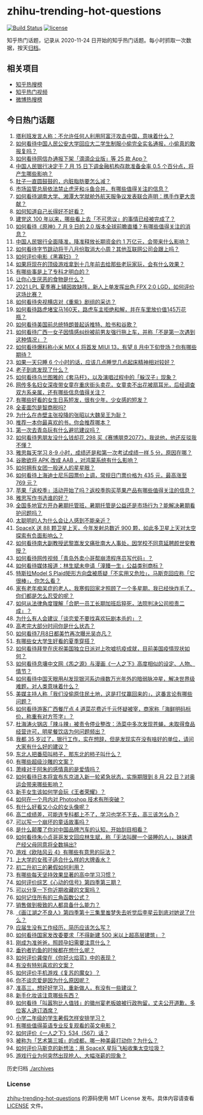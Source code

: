 # zhihu-trending-hot-questions

[![Build Status](https://github.com/justjavac/zhihu-trending-hot-questions/workflows/ci/badge.svg?branch=master)](https://github.com/justjavac/zhihu-trending-hot-questions/actions)
[![license](https://img.shields.io/github/license/justjavac/zhihu-trending-hot-questions)](https://github.com/justjavac/zhihu-trending-hot-questions/blob/master/LICENSE)

知乎热门话题，记录从 2020-11-24 日开始的知乎热门话题。每小时抓取一次数据，按天[归档](./archives)。

## 相关项目

- [知乎热搜榜](https://github.com/justjavac/zhihu-trending-top-search)
- [知乎热门视频](https://github.com/justjavac/zhihu-trending-hot-video)
- [微博热搜榜](https://github.com/justjavac/weibo-trending-hot-search)

## 今日热门话题

<!-- BEGIN -->
<!-- 最后更新时间 Sat Jul 10 2021 12:02:22 GMT+0800 (China Standard Time) -->

1. [塔利班发言人称：不允许任何人利用阿富汗攻击中国，意味着什么？](https://www.zhihu.com/question/471209373)
2. [如何看待中国人民公安大学回应大二学生制服小偷完全实名通报，小偷真的敢报复吗？](https://www.zhihu.com/question/470651207)
3. [如何看待网信办通报下架「滴滴企业版」等 25 款 App？](https://www.zhihu.com/question/471232696)
4. [中国人民银行决定于 7 月 15 日下调金融机构存款准备金率 0.5
   个百分点，将产生哪些影响？](https://www.zhihu.com/question/471178899)
5. [肚子一直圆鼓鼓的，内脏脂肪要怎么减？](https://www.zhihu.com/question/45723322)
6. [市场监管总局依法禁止虎牙和斗鱼合并，有哪些值得关注的信息？](https://www.zhihu.com/question/471300814)
7. [如何看待湖南大学、湘潭大学就舱外航天服争议发表联合声明：携手作更大贡献？](https://www.zhihu.com/question/471210964)
8. [如何知道自己长得好不好看？](https://www.zhihu.com/question/469915498)
9. [建党这 100 年以来，哪些看上去「不可思议」的事情已经被完成了？](https://www.zhihu.com/question/468798487)
10. [如何看待《原神》7 月 9 日的 2.0
    版本全球前瞻直播？有哪些值得关注的消息？](https://www.zhihu.com/question/470379090)
11. [中国人民银行全面降准，降准释放长期资金约 1
    万亿元，会带来什么影响？](https://www.zhihu.com/question/471181275)
12. [如何看待字节跳动将于八月份取消大小周？其他互联网公司会跟上吗？](https://www.zhihu.com/question/471196364)
13. [如何评价电影《黑寡妇》？](https://www.zhihu.com/question/276793168)
14. [如果将现在的顶级游戏拿到十几年前去给那些老玩家玩，会有什么效果？](https://www.zhihu.com/question/35597444)
15. [有哪些事是上了专科才明白的？](https://www.zhihu.com/question/322703564)
16. [让你心生厌恶的食物是什么？](https://www.zhihu.com/question/468990798)
17. [2021 LPL 夏季赛上辅因故缺阵，新人上单发挥出色 FPX 2:0
    LGD，如何评价这场比赛？](https://www.zhihu.com/question/471189722)
18. [如何看待央视横店对《重紫》剧组的采访？](https://www.zhihu.com/question/470791003)
19. [如何看待路虎堵宝马160天，路虎车主拒绝和解，并在车里放价值145万花瓶？](https://www.zhihu.com/question/471180914)
20. [如何看待美国前总统特朗普起诉推特、脸书和谷歌？](https://www.zhihu.com/question/470829116)
21. [如何看待广西一女子因情感纠纷被前男友强行拖上车，并称「不是第一次遇到这种情况」？](https://www.zhihu.com/question/471250926)
22. [如何看待爆料称小米 MIX 4 将首发 MIUI 13，有望 8
    月中下旬登场？你有哪些期待？](https://www.zhihu.com/question/470371928)
23. [如果一天只睡 6 个小时的话，应该几点睡觉几点起床精神相对较好？](https://www.zhihu.com/question/311297911)
24. [老子到底发现了什么？](https://www.zhihu.com/question/313095458)
25. [如何看待乌兰图雅的《套马杆》，以及演唱过程中的「躲汉子」现象？](https://www.zhihu.com/question/467271332)
26. [网传多名妇女深夜带女童在重庆街头卖花，女童卖不出花被扇耳光，后经调查双方系亲属，还有哪些信息值得关注？](https://www.zhihu.com/question/471103183)
27. [有哪些好看的女生日系短发，很有少年，少女感的短发？](https://www.zhihu.com/question/370583548)
28. [全麦面包是智商税吗?](https://www.zhihu.com/question/416804902)
29. [为什么在赤壁主张投降的张昭以大魏吴王为耻？](https://www.zhihu.com/question/471055672)
30. [推荐一本你最喜欢的书，你会推荐哪本？](https://www.zhihu.com/question/464579170)
31. [第一次去青岛玩有什么避坑建议吗？](https://www.zhihu.com/question/465733900)
32. [如何看待男朋友没什么钱却花 298
    买《赛博朋克2077》，我说他，他还反驳我不懂？](https://www.zhihu.com/question/395466027)
33. [雅思每天学习 8-9 小时，成绩还是和第一次考试成绩一样 5
    分，原因在哪？](https://www.zhihu.com/question/453801076)
34. [谷歌欲将 APK 改成 AAB ，对鸿蒙系统有什么影响？](https://www.zhihu.com/question/469684650)
35. [如何拥有女团一般迷人的星星眼？](https://www.zhihu.com/question/431143857)
36. [如何看待上海迪士尼乐园票价上调，常规日门票价格为 435 元，最高涨至 769
    元？](https://www.zhihu.com/question/471106076)
37. [苹果「返校季」活动开始了吗？返校季购买苹果产品有哪些值得关注的信息？](https://www.zhihu.com/question/470828574)
38. [雅思写作书选谁的好？](https://www.zhihu.com/question/57224350)
39. [全国多地官方开办暑期托管班，暑期托管是公益还是市场行为？能解决暑期看护问题吗？](https://www.zhihu.com/question/471050944)
40. [太聪明的人为什么会让人感到不能亲近？](https://www.zhihu.com/question/449801792)
41. [SpaceX 送 88 颗卫星上天，今年发射总数近 900
    颗，如此多卫星上天对太空探索有负面影响么？](https://www.zhihu.com/question/470453437)
42. [如何看待南大副教授武黎嵩发文痛批南大人事处，因学校不同意延聘颜世安教授？](https://www.zhihu.com/question/470991655)
43. [如何看待网传视频「青岛外卖小哥帮崩溃程序员写代码」？](https://www.zhihu.com/question/470908424)
44. [如何看待媒体报道：林生斌未申请「潼臻一生」公益类别商标？](https://www.zhihu.com/question/471150295)
45. [特斯拉Model S
    Plaid矩形方向盘被质疑「不实用又危险」，马斯克回应称「它很棒」，你怎么看？](https://www.zhihu.com/question/465729695)
46. [家有老年痴呆症的老人，我寒假回家才照顾了一个多星期，我已经快炸毛了，你们都是怎么忍受的呢？](https://www.zhihu.com/question/39952242)
47. [如何从法律角度理解「合肥一员工长期加班后猝死，法院判决公司担责二成」？](https://www.zhihu.com/question/470842903)
48. [为什么有人会建议「谈恋爱不要找喜欢玩剧本杀的」？](https://www.zhihu.com/question/470321362)
49. [高考完大部分时间你是什么状态？](https://www.zhihu.com/question/468826766)
50. [如何看待7月8日都美竹再次曝光吴亦凡？](https://www.zhihu.com/question/470964638)
51. [有哪些女大学生好看的夏季穿搭？](https://www.zhihu.com/question/316762010)
52. [如何看待拜登在庆祝美国独立日派对上吹嘘抗疫成就，目前美国疫情现状如何？](https://www.zhihu.com/question/470332850)
53. [如何看待息壤中文网《炁之源》与漫画《一人之下》高度相似的设定、人物、情节？](https://www.zhihu.com/question/470549627)
54. [如何看待中国天眼用AI发现银河系边缘数万光年外的暗弱脉冲星，解决世界级难题，对人类意味着什么？](https://www.zhihu.com/question/470923118)
55. [美媒主持人称「我们没偷原住民土地，这是打仗赢回来的」，这番言论有哪些问题？](https://www.zhihu.com/question/471060396)
56. [如何看待游客广西餐厅点 4
    道菜花费近千元怀疑被宰，商家称「海鲜明码标价，称重有对方签字」？](https://www.zhihu.com/question/470587185)
57. [杜海涛火锅店「辣斗辣」被责令停业整改：汤菜中多次发现苍蝇，未取得食品经营许可，明星餐饮店为何问题频出？](https://www.zhihu.com/question/470854902)
58. [我都 35
    岁过了，银行工作，实在想辞，但是发现实在没有啥好的单位，请问大家有什么好的建议？](https://www.zhihu.com/question/463128218)
59. [东北人把番茄叫柿子，那东北的柿子叫什么？](https://www.zhihu.com/question/459057274)
60. [有哪些超级沙雕的文案？](https://www.zhihu.com/question/467925312)
61. [萧峰对于阿朱的感情真的是爱情吗？](https://www.zhihu.com/question/27494668)
62. [如何看待日本将宣布东京进入新一轮紧急状态，实施期限到 8 月 22
    日？对奥运会带来哪些影响？](https://www.zhihu.com/question/470817265)
63. [新手女生该如何学会玩《王者荣耀》？](https://www.zhihu.com/question/314613607)
64. [如何在一个月内对 Photoshop 技术有所突破？](https://www.zhihu.com/question/39164259)
65. [有什么好看又小众的女头像呢？](https://www.zhihu.com/question/461076676)
66. [高二成绩差，可能连专科都上不了，学习也学不下去，高三该怎么办？](https://www.zhihu.com/question/465609153)
67. [可以写一个崩坏的童话故事吗？](https://www.zhihu.com/question/426166872)
68. [是什么颠覆了你对中国品牌汽车的认知，开始刮目相看？](https://www.zhihu.com/question/450821353)
69. [如何看待朱小贞哥哥发文回应林生斌，称「无法叫醒一个装睡的人」，妹妹遗产经父母同意将全数捐出?](https://www.zhihu.com/question/470995271)
70. [游戏《欧陆风云 4》有哪些有意思的玩法？](https://www.zhihu.com/question/322756892)
71. [上大学的女孩子适合什么样的大牌香水？](https://www.zhihu.com/question/467421722)
72. [初二升初三的暑假如何利用？](https://www.zhihu.com/question/405276565)
73. [有哪些每天坚持效果显著的高中学习习惯？](https://www.zhihu.com/question/47351966)
74. [如何评价综艺《心动的信号》第四季第三期？](https://www.zhihu.com/question/470885166)
75. [可以分享一下你近期收藏的文案吗？](https://www.zhihu.com/question/469650894)
76. [如何记住所有的三角函数公式？](https://www.zhihu.com/question/63652417)
77. [销售做到极致的人都具备什么能力？](https://www.zhihu.com/question/458364420)
78. [《画江湖之不良人》第四季第十三集里蚩梦失去听觉后李星云到底对她说了什么？](https://www.zhihu.com/question/470890032)
79. [应届生没有工作经历，简历应该怎么写？](https://www.zhihu.com/question/293138588)
80. [如何看待国家发改委要求「不得新建 500 米以上超高层建筑」？](https://www.zhihu.com/question/470500743)
81. [刚成为准爸爸，照顾孕妇需要注意什么？](https://www.zhihu.com/question/366967759)
82. [垂钓者钓鱼的时候都在想什么呢？](https://www.zhihu.com/question/465012075)
83. [如何评价龚俊在《你好火焰蓝》中的表现？](https://www.zhihu.com/question/469735496)
84. [有没有特别喜欢的文案？](https://www.zhihu.com/question/464740155)
85. [如何评价手机游戏《复苏的魔女》？](https://www.zhihu.com/question/470739380)
86. [你不谈恋爱是因为什么原因呢？](https://www.zhihu.com/question/470227826)
87. [准高三，想好好学习，重新做人，有没有一些建议？](https://www.zhihu.com/question/470762012)
88. [新手化妆该注意哪些东西？](https://www.zhihu.com/question/467014822)
89. [如何看待「叫嚣狗比人值钱」的徽州宴老板娘被行政拘留，丈夫公开道歉，多位客人退订酒席？](https://www.zhihu.com/question/470671135)
90. [小学二年级的学生暑假怎样安排学习？](https://www.zhihu.com/question/407778994)
91. [有哪些值得英语专业反复观看的英文电影？](https://www.zhihu.com/question/327827779)
92. [如何评价《一人之下》534（567）话？](https://www.zhihu.com/question/470973567)
93. [被称为「艺术第三城」的成都，哪一种美最打动你？为什么？](https://www.zhihu.com/question/469305591)
94. [如何评价马斯克的新想法：用 SpaceX 星际飞船收集太空垃圾？](https://www.zhihu.com/question/470417380)
95. [游戏行业为何突然出现抢人、大幅涨薪的现象？](https://www.zhihu.com/question/468141499)

<!-- END -->

历史归档 [./archives](./archives)

### License

[zhihu-trending-hot-questions](https://github.com/justjavac/zhihu-trending-hot-questions)
的源码使用 MIT License 发布。具体内容请查看 [LICENSE](./LICENSE) 文件。
